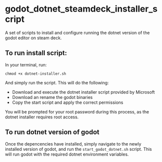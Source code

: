 # godot_dotnet_steamdeck_installer_script
A set of scripts to install and configure running the dotnet version of the godot editor on steam deck.

## To run install script:
In your terminal, run:
```
chmod +x dotnet-installer.sh
```

And simply run the script. This will do the following:

- Download and execute the dotnet installer script provided by Microsoft
- Download an rename the godot binaries
- Copy the start script and apply the correct permissions

You will be prompted for your root password during this process, as the dotnet installer requires root access.


## To run dotnet version of godot
Once the depencencies have installed, simply navigate to the newly installed version of godot, and run the `start_godot_dotnet.sh` script. This will run godot with the required dotnet environment variables.

